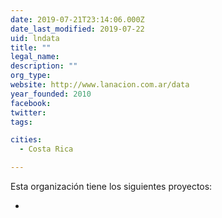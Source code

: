 ```yaml
---
date: 2019-07-21T23:14:06.000Z
date_last_modified: 2019-07-22
uid: lndata
title: ""
legal_name: 
description: ""
org_type: 
website: http://www.lanacion.com.ar/data
year_founded: 2010
facebook: 
twitter: 
tags:

cities: 
  - Costa Rica

---
```


Esta organización tiene los siguientes proyectos:

- [](/i/a-que-precio-un-observatorio-de-compras-publicas.html)
